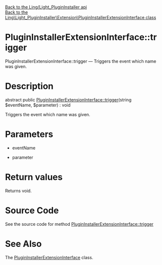 [Back to the Ling/Light_PluginInstaller api](https://github.com/lingtalfi/Light_PluginInstaller/blob/master/doc/api/Ling/Light_PluginInstaller.md)<br>
[Back to the Ling\Light_PluginInstaller\Extension\PluginInstallerExtensionInterface class](https://github.com/lingtalfi/Light_PluginInstaller/blob/master/doc/api/Ling/Light_PluginInstaller/Extension/PluginInstallerExtensionInterface.md)


PluginInstallerExtensionInterface::trigger
================



PluginInstallerExtensionInterface::trigger — Triggers the event which name was given.




Description
================


abstract public [PluginInstallerExtensionInterface::trigger](https://github.com/lingtalfi/Light_PluginInstaller/blob/master/doc/api/Ling/Light_PluginInstaller/Extension/PluginInstallerExtensionInterface/trigger.md)(string $eventName, $parameter) : void




Triggers the event which name was given.




Parameters
================


- eventName

    

- parameter

    


Return values
================

Returns void.








Source Code
===========
See the source code for method [PluginInstallerExtensionInterface::trigger](https://github.com/lingtalfi/Light_PluginInstaller/blob/master/Extension/PluginInstallerExtensionInterface.php#L20-L20)


See Also
================

The [PluginInstallerExtensionInterface](https://github.com/lingtalfi/Light_PluginInstaller/blob/master/doc/api/Ling/Light_PluginInstaller/Extension/PluginInstallerExtensionInterface.md) class.



